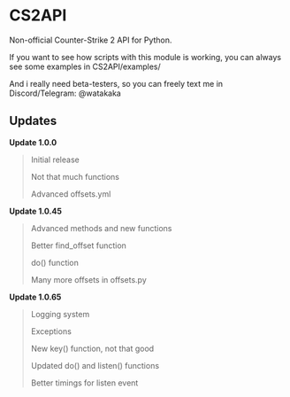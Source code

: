 # CS2API
Non-official Counter-Strike 2 API for Python.

If you want to see how scripts with this module is working, you can always see some examples in CS2API/examples/

And i really need beta-testers, so you can freely text me in Discord/Telegram: @watakaka

## Updates

**Update 1.0.0**
> Initial release
> 
> Not that much functions
> 
> Advanced offsets.yml

**Update 1.0.45**
> Advanced methods and new functions
> 
> Better find_offset function
> 
> do() function
> 
> Many more offsets in offsets.py

**Update 1.0.65**
> Logging system
> 
> Exceptions
> 
> New key() function, not that good
> 
> Updated do() and listen() functions
> 
> Better timings for listen event

